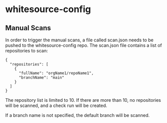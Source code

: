 # whitesource-config

## Manual Scans
In order to trigger the manual scans, a file called scan.json needs to be pushed to the whitesource-config repo. The scan.json file contains a list of repositories to scan:
```
{
  "repositories": [
    {
      "fullName": "orgName1/repoName1",
      "branchName": "main"
    }
  ]
}
```

The repository list is limited to 10. If there are more than 10, no repositories will be scanned, and a check run will be created.

If a branch name is not specified, the default branch will be scanned.
